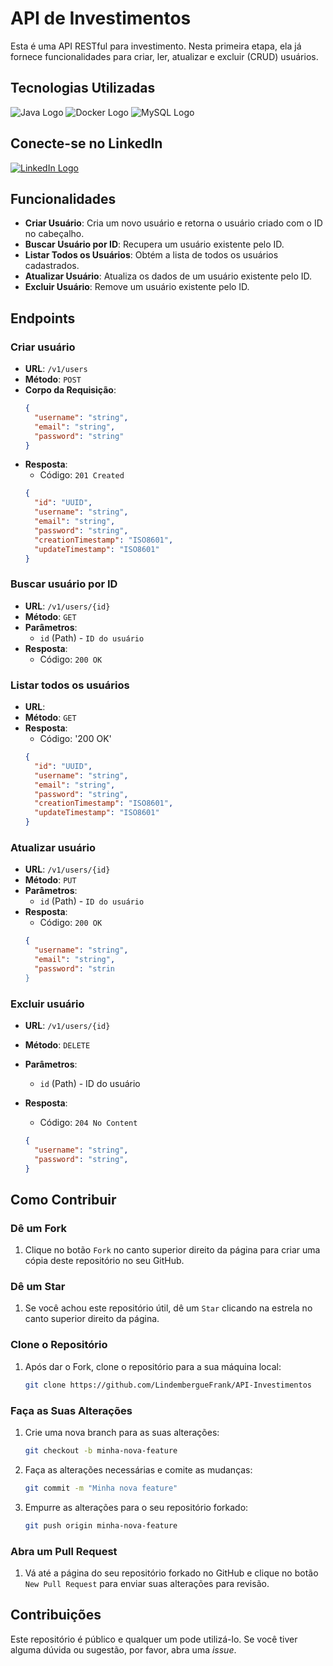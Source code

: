 # API de Investimentos

Esta é uma API RESTful para investimento. Nesta primeira etapa, ela já fornece funcionalidades para criar, ler, atualizar e excluir (CRUD) usuários.

## Tecnologias Utilizadas

![Java Logo](https://www.vectorlogo.zone/logos/java/java-icon.svg)
![Docker Logo](https://www.vectorlogo.zone/logos/docker/docker-icon.svg)
![MySQL Logo](https://www.vectorlogo.zone/logos/mysql/mysql-icon.svg)

## Conecte-se no LinkedIn

[![LinkedIn Logo](https://www.vectorlogo.zone/logos/linkedin/linkedin-icon.svg)](https://www.linkedin.com/in/lindembergue-frank-b991202b7/)

## Funcionalidades

- **Criar Usuário**: Cria um novo usuário e retorna o usuário criado com o ID no cabeçalho.
- **Buscar Usuário por ID**: Recupera um usuário existente pelo ID.
- **Listar Todos os Usuários**: Obtém a lista de todos os usuários cadastrados.
- **Atualizar Usuário**: Atualiza os dados de um usuário existente pelo ID.
- **Excluir Usuário**: Remove um usuário existente pelo ID.

## Endpoints

### Criar usuário

- **URL**: `/v1/users`
- **Método**: `POST`
- **Corpo da Requisição**:
  ```json
  {
    "username": "string",
    "email": "string",
    "password": "string"
  }
  
- **Resposta**:
  - Código: `201 Created`
  ```json
  {
    "id": "UUID",
    "username": "string",
    "email": "string",
    "password": "string",
    "creationTimestamp": "ISO8601",
    "updateTimestamp": "ISO8601"
  }
  
### Buscar usuário por ID
- **URL**: `/v1/users/{id}`
- **Método**: `GET`
- **Parâmetros**:
  - `id` (Path) - `ID do usuário`
- **Resposta**:
  - Código: `200 OK`

### Listar todos os usuários
- **URL**:
- **Método**: `GET`
- **Resposta**:
  - Código: '200 OK'
  ```Json
  {
    "id": "UUID",
    "username": "string",
    "email": "string",
    "password": "string",
    "creationTimestamp": "ISO8601",
    "updateTimestamp": "ISO8601"
  }
### Atualizar usuário

- **URL**: `/v1/users/{id}`
- **Método**: `PUT`
- **Parâmetros**:
  - `id` (Path) - `ID do usuário`
- **Resposta**: 
  - Código: `200 OK`
  ```Json
  {
    "username": "string",
    "email": "string",
    "password": "strin
  }

### Excluir usuário 

- **URL**: `/v1/users/{id}`
- **Método**: `DELETE`
- **Parâmetros**:
  - `id` (Path) - ID do usuário
- **Resposta**:
  - Código: `204 No Content`

  ```Json
  {
    "username": "string",
    "password": "string",
  }

## Como Contribuir

### Dê um Fork
1. Clique no botão `Fork` no canto superior direito da página para criar uma cópia deste repositório no seu GitHub.

### Dê um Star
1. Se você achou este repositório útil, dê um `Star` clicando na estrela no canto superior direito da página.

### Clone o Repositório
1. Após dar o Fork, clone o repositório para a sua máquina local:
    ```sh
    git clone https://github.com/LindembergueFrank/API-Investimentos
    ```

### Faça as Suas Alterações
1. Crie uma nova branch para as suas alterações:
    ```sh
    git checkout -b minha-nova-feature
    ```

2. Faça as alterações necessárias e comite as mudanças:
    ```sh
    git commit -m "Minha nova feature"
    ```

3. Empurre as alterações para o seu repositório forkado:
    ```sh
    git push origin minha-nova-feature
    ```

### Abra um Pull Request
1. Vá até a página do seu repositório forkado no GitHub e clique no botão `New Pull Request` para enviar suas alterações para revisão.

## Contribuições

Este repositório é público e qualquer um pode utilizá-lo. Se você tiver alguma dúvida ou sugestão, por favor, abra uma _issue_.
